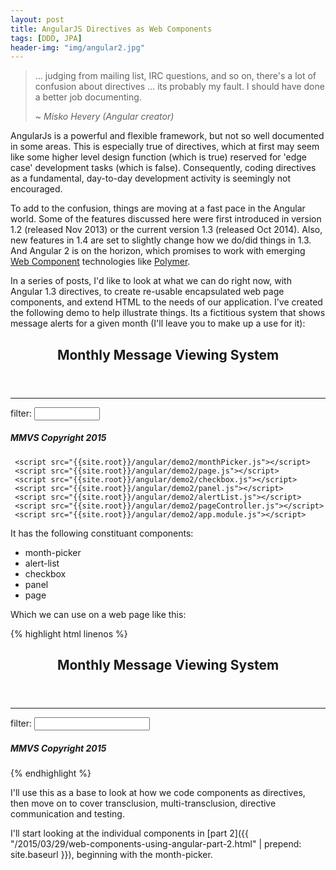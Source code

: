 ```yaml
---
layout: post
title: AngularJS Directives as Web Components
tags: [DDD, JPA]
header-img: "img/angular2.jpg"
---
```

>... judging from mailing list, IRC questions, and so on, there's a lot of confusion about directives ... its probably my fault. I should have done a better job documenting.
>
> ~ <i>Misko Hevery (Angular creator)</i>

AngularJs is a powerful and flexible framework, but not so well documented in some areas. This is especially true of directives, which at first may seem like some higher level design function (which is true) reserved for 'edge case' development tasks (which is false). Consequently, coding directives as a fundamental, day-to-day development activity is seemingly not encouraged.

To add to the confusion, things are moving at a fast pace in the Angular world. Some of the features discussed here were first introduced in version 1.2 (released Nov 2013) or the current version 1.3 (released Oct 2014). Also, new features in 1.4 are set to slightly change how we do/did things in 1.3. And Angular 2 is on the horizon, which promises to work with emerging [Web Component](http://webcomponents.org/) technologies like [Polymer](https://www.polymer-project.org/).

In a series of posts, I'd like to look at what we can do right now, with Angular 1.3 directives, to create re-usable encapsulated web page components, and extend HTML to the needs of our application. I've created the following demo to help illustrate things. Its a fictitious system that shows message alerts for a given month (I'll leave you to make up a use for it):

<!--[if (gt IE 8)|!(IE)]><!-->
<script src="{{site.root}}/angular/js/angular.js"></script>
 <div ng-app="app">
     <page ng-controller="PageController as ctrl">
         <header>
             <h2>Monthly Message Viewing System</h2>
         </header>
         <sidebar>
             <panel heading="Month picker">
                 <month-picker 
                     multi="[[[ ctrl.multiMode ]]]" 
                     month-selected-expression="ctrl.selectMonth(month)">
                 </month-picker>
             </panel>
             <panel heading='Options'>
                 <checkbox label="multi-mode" model="ctrl.multiMode  "></checkbox>
                 <checkbox class="text-danger" label="| danger" model="ctrl.showDanger"></checkbox>
                 <checkbox class="text-warning" label="| warning" model="ctrl.showWarning"></checkbox>
                 <checkbox class="text-info" label="| info" model="ctrl.showInfo"></checkbox>
                 <hr />
                 <span>
                     filter: <input type='text' size="10" ng-model="ctrl.messageFilter"></input>
                 </span>
             </panel>
         </sidebar>
         <main>
             <panel heading="Alerts">
                 <alert-list
                     months="ctrl.currentMonth"
                     show-danger="ctrl.showDanger"
                     show-warning="ctrl.showWarning"
                     show-info="ctrl.showInfo"
                     filter="ctrl.messageFilter">
                 </alert-list>
             </panel>
         </main>
         <footer>
             <h5>MMVS Copyright 2015</h5>
         </footer>
     </page>
     
     <script src="{{site.root}}/angular/demo2/monthPicker.js"></script>
     <script src="{{site.root}}/angular/demo2/page.js"></script>
     <script src="{{site.root}}/angular/demo2/checkbox.js"></script>
     <script src="{{site.root}}/angular/demo2/panel.js"></script>
     <script src="{{site.root}}/angular/demo2/alertList.js"></script>
     <script src="{{site.root}}/angular/demo2/pageController.js"></script>
     <script src="{{site.root}}/angular/demo2/app.module.js"></script>
 </div>
 <!--<![endif]-->

<!--[if lt IE 9]>
<div class="alert alert-warning" role="alert">
Angular 1.3 is not supported in IE8 and below. To see this demo you need to use at least Internet Explorer 9.
</div>
<![endif]-->

It has the following constituant components:

- month-picker
- alert-list
- checkbox
- panel
- page

Which we can use on a web page like this:

{% highlight html linenos %}
<page ng-controller="PageController as ctrl">
	<header>
   	<h2>Monthly Message Viewing System</h2>
	</header>
	<sidebar>
		<panel heading="Month picker">
			<month-picker 
				multi="{{ ctrl.multiMode }}" 
				month-selected-expression="ctrl.selectMonth(month)">
			</month-picker>
		</panel>
		<panel heading='Options'>
			<checkbox label="multi-mode" model="ctrl.multiMode  "></checkbox>
			<checkbox class="text-danger" label="| danger" model="ctrl.showDanger"></checkbox>
			<checkbox class="text-warning" label="| warning" model="ctrl.showWarning"></checkbox>
			<checkbox class="text-info" label="| info" model="ctrl.showInfo"></checkbox>
			<hr />
			<span>filter: <input type='text' ng-model="ctrl.messageFilter"></input></span>
		</panel>
	</sidebar>
	<main>
		<panel heading="Alerts">
			<alert-list
				months="ctrl.currentMonth"
				show-danger="ctrl.showDanger"
				show-warning="ctrl.showWarning"
				show-info="ctrl.showInfo"
				filter="ctrl.messageFilter">
			</alert-list>
		</panel>
	</main>
	<footer>
		<h5>MMVS Copyright 2015</h5>
	</footer>
 </page>
 {% endhighlight %}
 
I'll use this as a base to look at how we code components as directives, then move on to cover transclusion, multi-transclusion, directive communication and testing. 
 
I'll start looking at the individual components in [part 2]({{ "/2015/03/29/web-components-using-angular-part-2.html" | prepend: site.baseurl }}), beginning with the month-picker.


